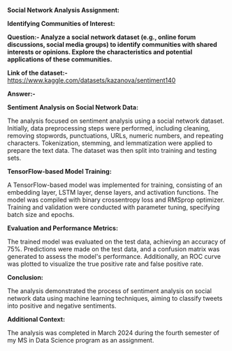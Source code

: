 **Social Network Analysis Assignment:**

**Identifying Communities of Interest:**

**Question:- Analyze a social network dataset (e.g., online forum discussions, social media groups) to identify communities with shared interests or opinions. Explore the characteristics and potential applications of these communities.**

**Link of the dataset:-** https://www.kaggle.com/datasets/kazanova/sentiment140

**Answer:-**

**Sentiment Analysis on Social Network Data:**

The analysis focused on sentiment analysis using a social network dataset. Initially, data preprocessing steps were performed, including cleaning, removing stopwords, punctuations, URLs, numeric numbers, and repeating characters. Tokenization, stemming, and lemmatization were applied to prepare the text data. The dataset was then split into training and testing sets.

**TensorFlow-based Model Training:**

A TensorFlow-based model was implemented for training, consisting of an embedding layer, LSTM layer, dense layers, and activation functions. The model was compiled with binary crossentropy loss and RMSprop optimizer. Training and validation were conducted with parameter tuning, specifying batch size and epochs.

**Evaluation and Performance Metrics:**

The trained model was evaluated on the test data, achieving an accuracy of 75%. Predictions were made on the test data, and a confusion matrix was generated to assess the model's performance. Additionally, an ROC curve was plotted to visualize the true positive rate and false positive rate.

**Conclusion:**

The analysis demonstrated the process of sentiment analysis on social network data using machine learning techniques, aiming to classify tweets into positive and negative sentiments.

**Additional Context:**

The analysis was completed in March 2024 during the fourth semester of my MS in Data Science program as an assignment.
